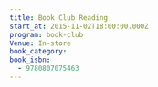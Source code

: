 ```yaml
---
title: Book Club Reading
start_at: 2015-11-02T18:00:00.000Z
program: book-club
Venue: In-store
book_category:
book_isbn:
  - 9780807075463
---
```

